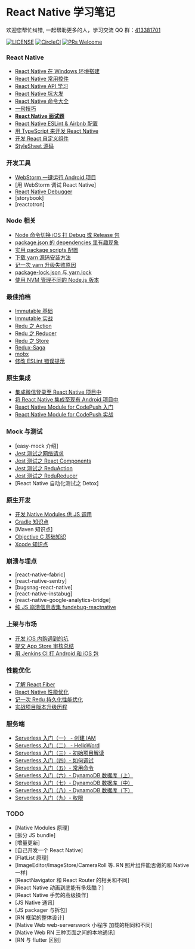 # React Native 学习笔记

欢迎您帮忙纠错, 一起帮助更多的人，学习交流 QQ 群：[413381701](http://shang.qq.com/wpa/qunwpa?idkey=3b9474dacbf35e4a9659e89399758406e510e5b8a3f81109f7d07efaadc6056d)

[![LICENSE](https://img.shields.io/badge/license-Anti%20996-blue.svg)](https://github.com/996icu/996.ICU/blob/master/LICENSE)
[![CircleCI](https://circleci.com/gh/Kennytian/learning-react-native.svg?style=svg)](https://circleci.com/gh/Kennytian/learning-react-native)
[![PRs Welcome](https://img.shields.io/badge/PRs-welcome-brightgreen.svg)](https://github.com/Kennytian/learning-react-native/pulls)

### React Native

* [React Native 在 Windows 环境搭建](./environment/config-environment-on-windows.md)
* [React Native 常用控件](./components/popular-component.md)
* [React Native API 学习](./api/react-native-api.md)
* [React Native 坑大发](./environment/react-native-pit.md)
* [React Native 命令大全](./api/react-native-commands.md)
* [一句技巧](./others/one-word-tips.md)
* **[React Native 面试题](./others/react-native-interview.md)**
* [React Native ESLint & Airbnb 配置](./environment/react-native-eslint.md)
* [用 TypeScript 来开发 React Native](./advanced/with_typescript.md)
* [开发 React 自定义组件](./advanced/custom-components.md)
* [StyleSheet 源码](./advanced/source-code/stylesheet.md)

### 开发工具

* [WebStorm 一键运行 Android 项目](./ide/webstorm/run_with_npm.md)
* [用 WebStorm 调试 React Native]
* [React Native Debugger](./ide/react-native-debugger.md)
* [storybook]
* [reactotron]

### Node 相关

* [Node 命令切换 iOS 打 Debug 或 Release 包](./articles/xcscheme-switcher.md)
* [package.json 的 dependencies 里有趣现象](./articles/funny-package-dependencies.md)
* [实用 package scripts 配置](./others/package-scripts.md)
* [下载 yarn 源码安装方法](./articles/install-yarn-with-sourcecode.md)
* [记一次 yarn 升级失败原因](./articles/upgrade-yarn-faild.md)
* [package-lock.json 与 yarn.lock](./articles/package-lock-and-yarn-lock.md)
* [使用 NVM 管理不同的 Node.js 版本](./environment/nvm.md)

### 最佳拍档

* [Immutable 基础](./others/first-immutable.md)
* [Immutable 实战](./others/action-immutable.md)
* [Redu 之 Action](./redux/action.md)
* [Redu 之 Reducer](./redux/reducer.md)
* [Redu 之 Store](./redux/store.md)
* [Redux-Saga](./redux/redux-saga.md)
* [mobx](./mobx/first.md)
* [修改 ESLint 错误提示](./articles/fix-eslint-error-hint.md)

### 原生集成

* [集成微信登录至 React Native 项目中](./components/login-with-wechat.md)
* [将 React Native 集成至现有 Android 项目中](https://github.com/Kennytian/embedded)
* [React Native Module for CodePush 入门](./components/code-push-basic.md)
* [React Native Module for CodePush 实战](./components/code-push-action.md)

### Mock 与测试

* [easy-mock 介绍]
* [Jest 测试之网络请求](./api/jest-in-action-network-request.md)
* [Jest 测试之 React Components](./api/jest-in-action-components.md)
* [Jest 测试之 ReduAction](./api/jest-in-action-redux-action.md)
* [Jest 测试之 ReduReducer](./api/jest-in-action-redux-reducer.md)
* [React Native 自动化测试之 Detox]

### 原生开发

* [开发 Native Modules 供 JS 调用](./components/develop-native-modules.md)
* [Gradle 知识点](./gradle/gradle-basic.md)
* [Maven 知识点]
* [Objective C 基础知识](./api/learning-objective-c.md)
* [Xcode 知识点](./environment/xcode.md)

### 崩溃与埋点

* [react-native-fabric]
* [react-native-sentry]
* [bugsnag-react-native]
* [react-native-instabug]
* [react-native-google-analytics-bridge]
* [纯 JS 崩溃信息收集 fundebug-reactnative](./articles/fundebug-reactnative.md)

### 上架与市场

* [开发 iOS 内购遇到的坑](./environment/app-in-purchase-issues.md)
* [提交 App Store 审核总结](./others/app-store-reject.md)
* [用 Jenkins CI 打 Android 和 iOS 包](./environment/react-native-ci.md)

### 性能优化

* [了解 React Fiber](./advanced/about-react-fiber.md)
* [React Native 性能优化](./advanced/performance.md)
* [记一次 Redu 持久化性能优化](./articles/redux-persist-optimized.md)
* [实战项目版本升级历程](./advanced/version-upgrade.md)

### 服务端

* [Serverless 入门（一） - 创建 IAM](https://www.jianshu.com/p/9fb731a799e2)
* [Serverless 入门（二） - HelloWord](https://www.jianshu.com/p/ddf2ffda5f63)
* [Serverless 入门（三）- 初始项目解读](https://www.jianshu.com/p/8baba2a8fe9f)
* [Serverless 入门（四）- 如何调试](https://www.jianshu.com/p/58d30915de8a)
* [Serverless 入门（五）- 常用命令](https://www.jianshu.com/p/28f001ea9d9d)
* [Serverless 入门（六）- DynamoDB 数据库（上）](https://www.jianshu.com/p/c313b61d1cbf)
* [Serverless 入门（七）- DynamoDB 数据库（中）](https://www.jianshu.com/p/05e7f4ccd6fe)
* [Serverless 入门（八）- DynamoDB 数据库（下）](https://www.jianshu.com/p/0f9f1561ec46)
* [Serverless 入门（九）- 权限](https://www.jianshu.com/p/97228749d761)

### TODO

* [Native Modules 原理]
* [拆分 JS bundle]
* [增量更新]
* [自己开发一个 React Native]
* [FlatList 原理]
* [ImageEditor/ImageStore/CameraRoll 等. RN 照片组件能否做的和 Native 一样]
* [ReactNavigator 和 React Router 的相关和不同]
* [React Native 动画到底能有多炫酷？]
* [React Native 手势的高级操作]
* [JS Native 通讯]
* [JS packager 与拆包]
* [RN 框架的整体设计]
* [Native Web web-serverswork 小程序 加载的相同和不同]
* [Native Web RN 三种页面之间的本地通讯]
* [RN 与 flutter 区别]
